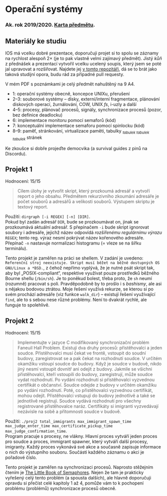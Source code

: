 # Operační systémy
### Ak. rok 2019/2020. [Karta předmětu](https://www.fit.vut.cz/study/course/210327/.cs).

## Materiály ke studiu
IOS má vcelku dobré prezentace, doporučuji projet si to spolu se záznamy na rychlost alespoň 2× (je to pak vlastně velmi zajímavý předmět). Jistý _kůň_ z přednášek a prezentací vytvořil vcelku ucelený soupis, který jsem se poté jal upravovat a rozšiřovat. Najdete jej [v tomto repozitáři](https://github.com/ondryaso/FIT-IOS-notes), dá se to brát jako taková studijní opora, budu rád za případné pull requesty.

V mém PDF s poznámkami je celý předmět nahuštěný na 9 A4.
- 1: operační systémy obecně, koncepce UNIXu, přerušení
- 2–3: souborové systémy – disky, externí/interní fragmentace, plánování diskových operací, žurnálování, COW, UNIX _fs_, i-uzly a další
- 4–5: procesy, plánovač procesů, signály, synchronizace procesů (pozor, bez definice deadlocku)
- 6: implementace monitoru pomocí semaforů (kód)
- 7: konceptuální implementace semaforu pomocí spinlocku (kód)
- 8–9: paměť, stránkování, virtualizace paměti, tabulky <sub>_tabulek tabulek tabulek_</sub> stránek 

Ke zkoušce si dobře projeďte democvika (a survival guides z pinů na Discordu).

## Projekt 1
Hodnocení: 15/15
> Cílem úlohy je vytvořit skript, který prozkoumá adresář a vytvoří report o jeho obsahu. Předmětem rekurzivního zkoumání adresáře je počet souborů a adresářů a velikosti souborů. Výstupem skriptu je textový report.

Použití: `dirgraph [-i REGEX] [-n] [DIR]`. \
Pokud byl zadán adresář `DIR`, bude se prozkoumávat on, jinak se prozkoumává aktuální adresář. S přepínačem `-i` bude skript ignorovat soubory i adresáře, jejichž název odpovídá _rozšířenému regulárnímu výrazu_ `REGEX`; tento reg. výraz nesmí pokrývat název kořenového adresáře. Přepínač `-n` nastavuje normalizaci histogramu (= vleze se na šířku terminálu).

Tento projekt je zaměřen na práci se shellem. V zadání je uvedeno: `Referenční stroj neexistuje. Skript musí běžet na běžně dostupných OS GNU/Linux a *BSD.`, z čehož nepřímo vyplývá, že je nutné psát skript tak, aby byl „POSIX-compliant“, respektive využívat pouze prostředků běžného Bourne shellu (`/bin/sh`). Je to poněkud bolest, třeba proto, že `sh` neumí (rozumně) pracovat s poli. Pravděpodobně by to prošlo i s _bashismy_, ale asi s nějakou bodovou ztrátou. Moje řešení využívá rekurze, se kterou si po svém prochází adresáře (viz funkce `walk_dir`) – existují řešení využívající `find`, ale to s sebou nese různé problémy. Není to dvakrát rychlé, ale funguje to spolehlivě.

## Projekt 2
Hodnocení: 15/15
> Implementujte v jazyce C modifikovaný synchronizační problém Faneuil Hall Problem. Existují dva druhy procesů: přistěhovalci a jeden soudce. Přistěhovalci musí čekat ve frontě, vstoupit do soudní budovy, zaregistrovat se a pak čekat na rozhodnutí soudce. V určitém okamžiku vstoupí soudce do budovy. Když je soudce v budově, nikdo jiný nesmí vstoupit dovnitř ani odejít z budovy. Jakmile se všichni přistěhovalci, kteří vstoupili do budovy, zaregistrují, může soudce vydat rozhodnutí. Po vydání rozhodnutí si přistěhovalci vyzvednou certifikát o občanství. Soudce odejde z budovy v určitém okamžiku po vydání rozhodnutí. Poté, co přistěhovalci vyzvednou certifikát, mohou odejít. Přistěhovalci vstupují do budovy jednotlivě a také se jednotlivě registrují. Soudce vydává rozhodnutí pro všechny registrované přistěhovalce naráz. Certifikáty si imigranti vyzvedávají nezávisle na sobě a přítomnosti soudce v budově.

Použití: `./proj2 total_immigrants max_immigrant_spawn_time max_judge_enter_time max_certificate_pickup_time max_judge_confirmation_time`.\
Program pracuje s procesy, ne vlákny. Hlavní proces vytváří jeden proces pro soudce a proces, immigrant spawner, který vytváří další procesy, imigranty. Každý proces vykonává své akce a současně zapisuje informace o nich do výstupního souboru. Součástí každého záznamu o akci je pořadové číslo.

Tento projekt je zaměřen na synchronizaci procesů. Naprosto stěžejním čtením je [The Little Book of Semaphores](http://greenteapress.com/semaphores/LittleBookOfSemaphores.pdf). Nejen že tam je prakticky vyřešený celý tento problém (a spousta dalších), ale hlavně doporučuji opravdu si přečíst celé kapitoly 1 až 4, pomůže vám to k pochopení problému (problémů) synchronizace procesů obecně.